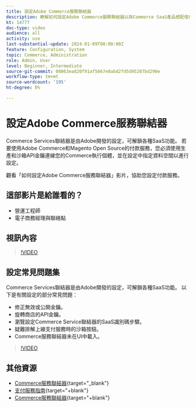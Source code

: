 ```yaml
---
title: 設定Adobe Commerce服務聯結器
description: 瞭解如何設定Adobe Commerce服務聯結器以與Commerce SaaS產品搭配使用，以及瞭解如何解決常見問題。
kt: 14777
doc-type: video
audience: all
activity: use
last-substantial-update: 2024-01-09T00:00:00Z
feature: Configuration, System
topic: Commerce, Administration
role: Admin, User
level: Beginner, Intermediate
source-git-commit: 08063ea820f91af5667e0abd2fd5d95207bd290e
workflow-type: tm+mt
source-wordcount: '195'
ht-degree: 0%

---
```


# 設定Adobe Commerce服務聯結器

Commerce Services聯結器是由Adobe開發的設定，可解鎖各種SaaS功能。 若要使用Adobe Commerce和Magento Open Source的付款服務，您必須使用生產和沙箱API金鑰連線您的Commerce執行個體，並在設定中指定資料空間以進行設定。

觀看「如何設定Adobe Commerce服務聯結器」影片，協助您設定付款服務。

## 這部影片是給誰看的？

- 營運工程師
- 電子商務經理與聯絡點

## 視訊內容

>[!VIDEO](https://video.tv.adobe.com/v/3425958?learn=on)

## 設定常見問題集

Commerce Services聯結器是由Adobe開發的設定，可解鎖各種SaaS功能。 以下是有關設定的部分常見問題：

- 修正無效或公開金鑰。
- 旋轉商店的API金鑰。
- 瀏覽設定Commerce Service聯結器的SaaS識別碼步驟。
- 疑難排解上線支付服務時的沙箱按鈕。
- Commerce服務聯結器未在UI中載入。

>[!VIDEO](https://video.tv.adobe.com/v/3425959?learn=on)

## 其他資源

- [Commerce服務聯結器](https://experienceleague.adobe.com/docs/commerce-merchant-services/user-guides/integration-services/saas.html){target="_blank"}
- [支付服務指南](https://experienceleague.adobe.com/docs/commerce-merchant-services/payment-services/guide-overview.html){target="+blank"}
- [Commerce服務聯結器](https://experienceleague.adobe.com/docs/commerce-merchant-services/user-guides/integration-services/saas.html){target="+blank"}
